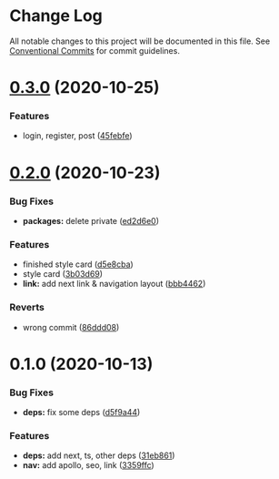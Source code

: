 # Change Log

All notable changes to this project will be documented in this file.
See [Conventional Commits](https://conventionalcommits.org) for commit guidelines.

# [0.3.0](https://github.com/AlexR0v/posts/compare/@posts/app@0.2.0...@posts/app@0.3.0) (2020-10-25)


### Features

* login, register, post ([45febfe](https://github.com/AlexR0v/posts/commit/45febfecf1c7e8eda9f2539811ed65530e1012f7))






# [0.2.0](https://github.com/AlexR0v/posts/compare/@posts/app@0.1.0...@posts/app@0.2.0) (2020-10-23)

### Bug Fixes

- **packages:** delete private ([ed2d6e0](https://github.com/AlexR0v/posts/commit/ed2d6e080606f2cf26cccfcdab1546016a38fb26))

### Features

- finished style card ([d5e8cba](https://github.com/AlexR0v/posts/commit/d5e8cbae38721a4ffbbbb0772408acc0c59d2f88))
- style card ([3b03d69](https://github.com/AlexR0v/posts/commit/3b03d699bcd936d2a0d9122d88ce46bad7f3045b))
- **link:** add next link & navigation layout ([bbb4462](https://github.com/AlexR0v/posts/commit/bbb4462deccb339ebb78903c91b8b01324a3044b))

### Reverts

- wrong commit ([86ddd08](https://github.com/AlexR0v/posts/commit/86ddd085c1af6172d5ff649a96893cf8c238e32a))

# 0.1.0 (2020-10-13)

### Bug Fixes

- **deps:** fix some deps ([d5f9a44](https://github.com/AlexR0v/posts/commit/d5f9a44d88968045947a232382b43627d7f28860))

### Features

- **deps:** add next, ts, other deps ([31eb861](https://github.com/AlexR0v/posts/commit/31eb861b03d3be0ee51b1b2fb5fd67d6cccb03a0))
- **nav:** add apollo, seo, link ([3359ffc](https://github.com/AlexR0v/posts/commit/3359ffc1c4b8bc797ebdea12d05898de041f60b1))
